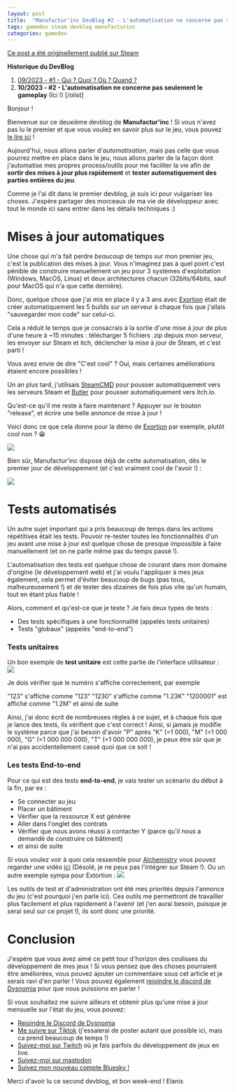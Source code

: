```yaml
---
layout: post
title:  "Manufactur'inc DevBlog #2 - L'automatisation ne concerne pas seulement le gameplay"
tags: gamedev steam devblog manufacturinc
categories: gamedev
---
```


[Ce post a été originellement publié sur Steam](https://store.steampowered.com/news/app/2146380/view/3737483611565199154)

**Historique du DevBlog**
1.  [09/2023 - #1 - Qui ? Quoi ? Où ? Quand ?](https://store.steampowered.com/news/app/2146380/view/7184986051960660929)
2.  **10/2023 - #2 - L'automatisation ne concerne pas seulement le gameplay** (Ici !)
[/olist]

Bonjour !

Bienvenue sur ce deuxième devblog de **Manufactur'inc** !
Si vous n'avez pas lu le premier et que vous voulez en savoir plus sur le jeu, vous pouvez [le lire ici](https://store.steampowered.com/news/app/2146380/view/7184986051960660929) !

Aujourd'hui, nous allons parler d'*automatisation*, mais pas celle que vous pourrez mettre en place dans le jeu, nous allons parler de la façon dont j'automatise mes propres process/outils pour me faciliter la vie afin de **sortir des mises à jour plus rapidement** et **tester automatiquement des parties entières du jeu**.

Comme je l'ai dit dans le premier devblog, je suis ici pour vulgariser les choses. J'espère partager des morceaux de ma vie de développeur avec tout le monde ici sans entrer dans les détails techniques :)

# Mises à jour automatiques

Une chose qui m'a fait perdre *beaucoup* de temps sur mon premier jeu, c'est la publication des mises à jour. Vous n'imaginez pas à quel point c'est pénible de construire manuellement un jeu pour 3 systèmes d'exploitation (Windows, MacOS, Linux) et deux architectures chacun (32bits/64bits, sauf pour MacOS qui n'a que cette dernière).

Donc, quelque chose que j'ai mis en place il y a 3 ans avec [Exortion](https://store.steampowered.com/app/1299430/Extortion/) était de créer automatiquement les 5 builds sur un serveur à chaque fois que j'allais "sauvegarder mon code" sur celui-ci.

Cela a réduit le temps que je consacrais à la sortie d'une mise à jour de plus d'une heure à ~15 minutes : télécharger 5 fichiers .zip depuis mon serveur, les envoyer sur Steam et itch, déclencher la mise à jour de Steam, et c'est parti !

Vous avez envie de dire "C'est cool" ?
Oui, mais certaines améliorations étaient encore possibles !

Un an plus tard, j'utilisais [SteamCMD](https://developer.valvesoftware.com/wiki/SteamCMD) pour pousser automatiquement vers les serveurs Steam et [Butler](https://itch.io/docs/butler/) pour pousser automatiquement vers itch.io.

Qu'est-ce qu'il me reste à faire maintenant ? Appuyer sur le bouton "release", et écrire une belle annonce de mise à jour !

Voici donc ce que cela donne pour la démo de [Exortion](https://store.steampowered.com/app/1299430/Extortion/) par exemple, plutôt cool non ? 😁

![](/assets/img/2023-10-18-manufacturinc-devblog-2_CI.png)

Bien sûr, Manufactur'inc dispose déjà de cette automatisation, dès le premier jour de développement (et c'est vraiment cool de l'avoir !) :

![](/assets/img/2023-10-18-manufacturinc-devblog-2_CI_2.png)

# Tests automatisés

Un autre sujet important qui a pris beaucoup de temps dans les actions répétitives était les tests. Pouvoir re-tester toutes les fonctionnalités d'un jeu avant une mise à jour est quelque chose de presque impossible à faire manuellement (et on ne parle même pas du temps passé !).

L'automatisation des tests est quelque chose de courant dans mon domaine d'origine (le développement web) et j'ai voulu l'appliquer à mes jeux également, cela permet d'éviter beaucoup de bugs (pas tous, malheureusement !) et de tester des dizaines de fois plus vite qu'un humain, tout en étant plus fiable !

Alors, comment et qu'est-ce que je teste ? Je fais deux types de tests :
- Des tests spécifiques à une fonctionnalité (appelés tests unitaires)
- Tests "globaux" (appelés "end-to-end")

### Tests unitaires

Un bon exemple de **test unitaire** est cette partie de l'interface utilisateur :  
![](/assets/img/2023-10-18-manufacturinc-devblog-2_UI_Unit_Test.png)

Je dois vérifier que le numéro s'affiche correctement, par exemple

"123" s'affiche comme "123"
"1230" s'affiche comme "1.23K"
"1200001" est affiché comme "1.2M"
et ainsi de suite

Ainsi, j'ai donc écrit de nombreuses règles à ce sujet, et à chaque fois que je lance des tests, ils vérifient que c'est correct ! Ainsi, si jamais je modifie le système parce que j'ai besoin d'avoir "P" après "K" (=1 000), "M" (=1 000 000), "G" (=1 000 000 000), "T" (=1 000 000 000), je peux être sûr que je n'ai pas accidentellement cassé quoi que ce soit !

### Les tests End-to-end

Pour ce qui est des tests **end-to-end**, je vais tester un scénario du début à la fin, par ex :
- Se connecter au jeu
- Placer un bâtiment
- Vérifier que la ressource X est générée
- Aller dans l'onglet des contrats
- Vérifier que nous avons réussi à contacter Y (parce qu'il nous a demandé de construire ce bâtiment)
- et ainsi de suite

Si vous voulez voir à quoi cela ressemble pour [Alchemistry](https://store.steampowered.com/app/1730540/Alchemistry/) vous pouvez regarder une vidéo [ici](https://cloud.dysnomia.studio/f/52ec625f17684a2284b6/) (Désolé, je ne peux pas l'intégrer sur Steam !).
Ou un autre exemple sympa pour Extortion :
![](/assets/img/2023-10-18-manufacturinc-devblog-2_Extortion_Test.gif)

Les outils de test et d'administration ont été mes priorités depuis l'annonce du jeu (c'est pourquoi j'en parle ici). Ces outils me permettront de travailler plus facilement et plus rapidement à l'avenir (et j'en aurai besoin, puisque je serai seul sur ce projet !), ils sont donc une priorité.

# Conclusion

J'espère que vous avez aimé ce petit tour d'horizon des coulisses du développement de mes jeux !
Si vous pensez que des choses pourraient être améliorées, vous pouvez ajouter un commentaire sous cet article et je serais ravi d'en parler ! Vous pouvez également [rejoindre le discord de Dysnomia](https://discord.com/invite/c8aARey) pour que nous puissions en parler !

Si vous souhaitez me suivre ailleurs et obtenir plus qu'une mise à jour mensuelle sur l'état du jeu, vous pouvez:
- [Rejoindre le Discord de Dysnomia](https://discord.com/invite/c8aARey)
- [Me suivre sur Tiktok](https://www.tiktok.com/@elanis42) (j'essaierai de poster autant que possible ici, mais ca prend beaucoup de temps !)
- [Suivez-moi sur Twitch](https://www.twitch.tv/elanis42) où je fais parfois du développement de jeux en live.
- [Suivez-moi sur mastodon](https://mastodon.gamedev.place/@Elanis)
- [Suivez mon nouveau compte Bluesky !](https://bsky.app/profile/elanis.eu)

Merci d'avoir lu ce second devblog, et bon week-end !
Elanis